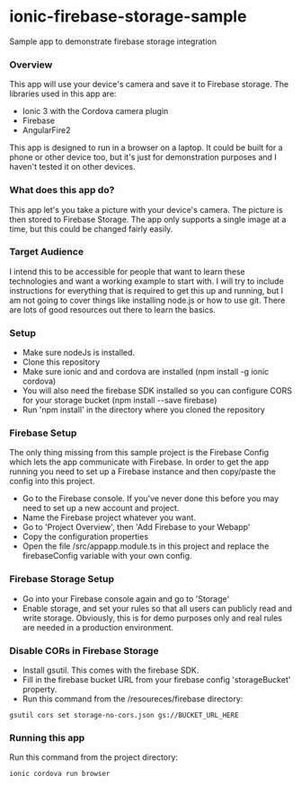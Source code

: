 # ionic-firebase-storage-sample
Sample app to demonstrate firebase storage integration

### Overview
This app will use your device's camera and save it to Firebase storage. The libraries used in this app are:
- Ionic 3 with the Cordova camera plugin
- Firebase
- AngularFire2

This app is designed to run in a browser on a laptop. It could be built for a phone or other device too, 
but it's just for demonstration purposes and I haven't tested it on other devices.

### What does this app do?
This app let's you take a picture with your device's camera. The picture is then stored to Firebase Storage.
The app only supports a single image at a time, but this could be changed fairly easily.

### Target Audience
I intend this to be accessible for people that want to learn these technologies and want a working example to 
start with. I will try to include instructions for everything that is required to get this up
and running, but I am not going to cover things like installing node.js or how to use git. There are lots of 
good resources out there to learn the basics.

### Setup
- Make sure nodeJs is installed.
- Clone this repository
- Make sure ionic and and cordova are installed (npm install -g ionic cordova)
- You will also need the firebase SDK installed so you can configure CORS for your storage bucket (npm install --save firebase)
- Run 'npm install' in the directory where you cloned the repository

### Firebase Setup
The only thing missing from this sample project is the Firebase Config which lets the app communicate with Firebase.
In order to get the app running you need to set up a Firebase instance and then copy/paste the config into this project.
- Go to the Firebase console. If you've never done this before you may need to set up a new account and project.
- Name the Firebase project whatever you want.
- Go to 'Project Overview', then 'Add Firebase to your Webapp'
- Copy the configuration properties
- Open the file  /src/appapp.module.ts in this project and replace the firebaseConfig variable with your own config.

### Firebase Storage Setup
- Go into your Firebase console again and go to 'Storage'
- Enable storage, and set your rules so that all users can publicly read and write storage.
Obviously, this is for demo purposes only and real rules are needed in a production environment.
 
### Disable CORs in Firebase Storage
- Install gsutil. This comes with the firebase SDK.
- Fill in the firebase bucket URL from your firebase config 'storageBucket' property. 
- Run this command from the /resoureces/firebase directory:
```
gsutil cors set storage-no-cors.json gs://BUCKET_URL_HERE
```  

### Running this app
Run this command from the project directory:
```
ionic cordova run browser
```
